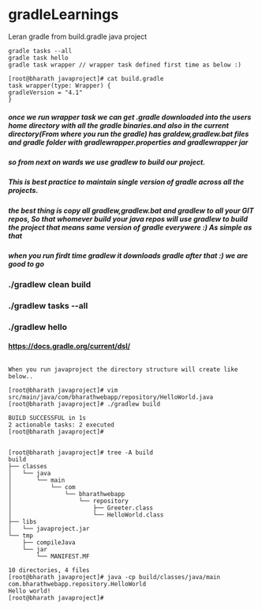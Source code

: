 # gradleLearnings
Leran gradle from build.gradle java project
```
gradle tasks --all
gradle task hello
gradle task wrapper // wrapper task defined first time as below :) 

[root@bharath javaproject]# cat build.gradle
task wrapper(type: Wrapper) {
gradleVersion = "4.1"
}

```

##### once we run wrapper task we can get .gradle downloaded into the users home directory with all the gradle binaries.and also in the current directory(From where you run the gradle) has graldew,gradlew.bat files and gradle folder with gradlewrapper.properties and gradlewrapper jar
##### so from next on wards we use gradlew to build our project.
##### This is best practice to maintain single version of gradle across all the projects.
##### the best thing is copy all gradlew,gradlew.bat and gradlew to all your GIT repos, So that whomever build your java repos will use gradlew to build the project that means same version of gradle everywere :) As simple as that
##### when you run firdt time gradlew it downloads gradle after that :) we are good to go

### ./gradlew clean build
### ./gradlew tasks --all
### ./gradlew hello

#### https://docs.gradle.org/current/dsl/ 

```

When you run javaproject the directory structure will create like below..

[root@bharath javaproject]# vim src/main/java/com/bharathwebapp/repository/HelloWorld.java
[root@bharath javaproject]# ./gradlew build

BUILD SUCCESSFUL in 1s
2 actionable tasks: 2 executed
[root@bharath javaproject]#


[root@bharath javaproject]# tree -A build
build
├── classes
│   └── java
│       └── main
│           └── com
│               └── bharathwebapp
│                   └── repository
│                       ├── Greeter.class
│                       └── HelloWorld.class
├── libs
│   └── javaproject.jar
└── tmp
    ├── compileJava
    └── jar
        └── MANIFEST.MF

10 directories, 4 files
[root@bharath javaproject]# java -cp build/classes/java/main com.bharathwebapp.repository.HelloWorld
Hello world!
[root@bharath javaproject]#

```
